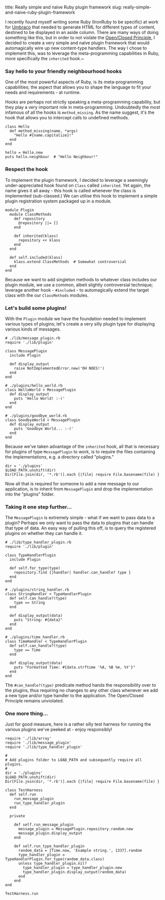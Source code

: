 title: Really simple and na&iuml;ve Ruby plugin framework
slug:  really-simple-and-naive-ruby-plugin-framework


I recently found myself writing some Ruby (IronRuby to be specific) at work for
[Umbraco](http://umbraco.org/) that needed to generate HTML for different types of content,
destined to be displayed in an aside column. There are many ways of doing something like this,
but in order to not violate the
[Open/Closed Principle](http://en.wikipedia.org/wiki/Open/closed_principle), I decided to
create a very simple and na&iuml;ve plugin framework that would automagically wire up new
content-type handlers.
The way I chose to implement this, was to leverage the meta-programming capabilities in Ruby,
more specifically the `inherited` hook.~

### Say hello to your friendly neighbourhood hooks
One of the most powerful aspects of Ruby, is its meta-programming capabilities; the aspect that
allows you to shape the language to fit your needs and requirements - at runtime.

Hooks are perhaps not strictly speaking a meta-programming capability, but they play a very
important role in meta-programming. Undoubtedly the most infamous of all the hooks is
`method_missing`. As the name suggest, it's the hook that allows you to intercept calls to
undefined methods.

    class Hello
      def method_missing(name, *args)
        "Hello #{name.capitalize}!"
      end
    end

    hello = Hello.new
    puts hello.neighbour  # "Hello Neighbour!"

### Respect the hook
To implement the plugin framework, I decided to leverage a seemingly under-appreciated hook
found on `Class` called `inherited`. Yet again, the name gives it all away - this hook is
called whenever the class is implemented (sub-classed.) We can utilise this hook to implement a
simple plugin registration system packaged up in a module.

    module Plugin
      module ClassMethods
        def repository
          @repository ||= []
        end

        def inherited(klass)
          repository << klass
        end
      end
  
      def self.included(klass)
        klass.extend ClassMethods  # Somewhat controversial
      end
    end

Because we want to add singleton methods to whatever class includes our plugin module, we use
a common, albeit slightly controversial technique; leverage another hook - `#included` - to
automagically extend the target class with the our `ClassMethods` modules.

### Let's build some plugins!
With the `Plugin` module we have the foundation needed to implement various types of plugins;
let's create a very silly plugin type for displaying various kinds of messages.

    # ./lib/message_plugin.rb
    require './lib/plugin'

    class MessagePlugin
      include Plugin
  
      def display_output
        raise NotImplementedError.new('OH NOES!')
      end
    end
    
    # ./plugins/hello_world.rb
    class HelloWorld < MessagePlugin
      def display_output
        puts 'Hello World! :-)'
      end
    end
    
    # ./plugins/goodbye_world.rb
    class GoodbyeWorld < MessagePlugin
      def display_output
        puts 'Goodbye World... :-('
      end
    end

Because we've taken advantage of the `inherited` hook, all that is necessary for plugins of
type `MessagePlugin` to work, is to require the files containing the implementations, e.g.
a directory called "plugins."

    dir = './plugins'
    $LOAD_PATH.unshift(dir)
    Dir[File.join(dir, '*.rb')].each {|file| require File.basename(file) }

Now all that is required for someone to add a new message to our application, is to inherit
from `MessagePlugin` and drop the implementation into the "plugins" folder.

### Taking it one step further...
The `MessagePlugin` is extremely simple - what if we want to pass data to a plugin? Perhaps we
only want to pass the data to plugins that can handle that type of data. An easy way
of pulling this off, is to query the registered plugins on whether they can handle it.

    # ./lib/type_handler_plugin.rb
    require './lib/plugin'

    class TypeHandlerPlugin
      include Plugin

      def self.for_type(type)
        repository.find {|handler| handler.can_handle? type }
      end
    end

    # ./plugins/string_handler.rb
    class StringHandler < TypeHandlerPlugin
      def self.can_handle?(type)
        type == String
      end

      def display_output(data)
        puts "String: #{data}"
      end
    end
    
    # ./plugins/time_handler.rb
    class TimeHandler < TypeHandlerPlugin
      def self.can_handle?(type)
        type == Time
      end

      def display_output(data)
        puts "Formatted Time: #{data.strftime '%A, %B %m, %Y'}"
      end
    end
    
The `#can_handle?(type)` predicate method hands the responsibility over to the plugins, thus
requiring no changes to any other class whenever we add a new type and/or type handler to the
application. The Open/Closed Principle remains unviolated.

### One more thing...
Just for good measure, here is a rather silly test harness for running the various plugins
we've peeked at - enjoy responsibly!

    require './lib/array'
    require './lib/message_plugin'
    require './lib/type_handler_plugin'

    #
    # Add plugins folder to LOAD_PATH and subsequently require all plugins.
    #
    dir = './plugins'
    $LOAD_PATH.unshift(dir)
    Dir[File.join(dir, '*.rb')].each {|file| require File.basename(file) }

    class TestHarness
      def self.run
        run_message_plugin
        run_type_handler_plugin
      end

      private

        def self.run_message_plugin
          message_plugin = MessagePlugin.repository.random.new
          message_plugin.display_output
        end

        def self.run_type_handler_plugin
          random_data = [Time.now, 'Example string.', 1337].random
          type_handler_plugin = TypeHandlerPlugin.for_type(random_data.class)
          unless type_handler_plugin.nil?
            type_handler_plugin = type_handler_plugin.new 
            type_handler_plugin.display_output(random_data)
          end
        end
    end

    TestHarness.run

